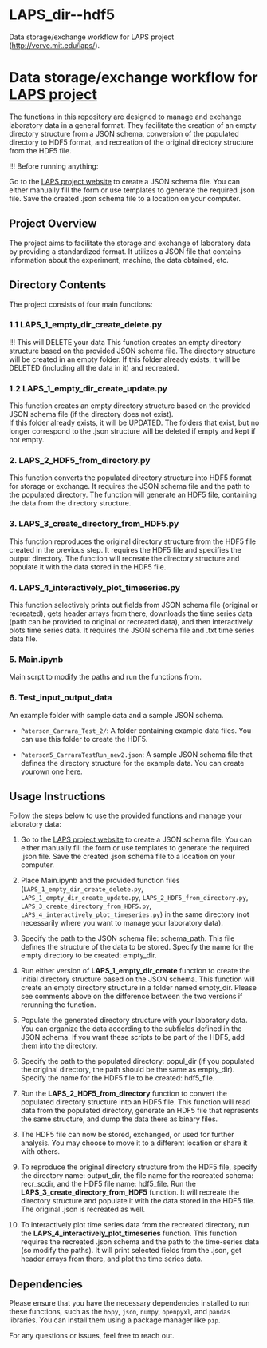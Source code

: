 # LAPS_dir--hdf5
Data storage/exchange workflow for LAPS project (http://verve.mit.edu/laps/).

# Data storage/exchange workflow for [LAPS project](http://verve.mit.edu/laps/)

The functions in this repository are designed to manage and exchange laboratory data in a general format. 
They facilitate the creation of an empty directory structure from a JSON schema, 
conversion of the populated directory to HDF5 format, and recreation of the original directory structure from the HDF5 file.

!!! Before running anything:

Go to the [LAPS project website](http://verve.mit.edu/laps/templates.html) to create a JSON schema file. 
You can either manually fill the form or use templates to generate the required .json file.
Save the created .json schema file to a location on your computer.

## Project Overview

The project aims to facilitate the storage and exchange of laboratory data by providing a standardized format. 
It utilizes a JSON file that contains information about the experiment, machine, the data obtained, etc. 

## Directory Contents
The project consists of four main functions:

### 1.1 **LAPS_1_empty_dir_create_delete.py** 
!!! This will DELETE your data
   This function creates an empty directory structure based on the provided JSON schema file. 
   The directory structure will be created in an empty folder. 
   If this folder already exists, it will be DELETED (including all the data in it) and recreated.
   
### 1.2 **LAPS_1_empty_dir_create_update.py** 
   This function creates an empty directory structure based on the provided JSON 
   schema file (if the directory does not exist).  
   If this folder already exists, it will be UPDATED. The folders that exist, but no longer correspond to the .json structure
   will be deleted if empty and kept if not empty.

### 2. **LAPS_2_HDF5_from_directory.py** 
   This function converts the populated directory structure into HDF5 format for storage or exchange. 
   It requires the JSON schema file and the path to the populated directory. 
   The function will generate an HDF5 file, containing the data from the directory structure.

### 3. **LAPS_3_create_directory_from_HDF5.py** 
   This function reproduces the original directory structure from the HDF5 file created in the previous step. 
   It requires the HDF5 file and specifies the output directory. 
   The function will recreate the directory structure and populate it with the data stored in the HDF5 file.

### 4. **LAPS_4_interactively_plot_timeseries.py** 
   This function selectively prints out fields from JSON schema file (original or recreated), 
   gets header arrays from there, downloads the time series data (path can be provided to original or recreated data), 
   and then interactively plots time series data.
   It requires the JSON schema file and .txt time series data file. 

### 5. **Main.ipynb** 
   Main scrpt to modify the paths and run the functions from.

### 6. **Test_input_output_data**
   An example folder with sample data and a sample JSON schema.

- `Paterson_Carrara_Test_2/`: A folder containing example data files. You can use this folder to create the HDF5.

- `Paterson5_CarraraTestRun_new2.json`: A sample JSON schema file that defines the directory structure for the example data. You can create yourown one [here](http://verve.mit.edu/laps/templates.html).

## Usage Instructions

Follow the steps below to use the provided functions and manage your laboratory data:

1. Go to the [LAPS project website](http://verve.mit.edu/laps/templates.html) to create a JSON schema file. 
   You can either manually fill the form or use templates to generate the required .json file.
   Save the created .json schema file to a location on your computer.

2. Place Main.ipynb and the provided function files (`LAPS_1_empty_dir_create_delete.py`, `LAPS_1_empty_dir_create_update.py`, `LAPS_2_HDF5_from_directory.py`, `LAPS_3_create_directory_from_HDF5.py`, `LAPS_4_interactively_plot_timeseries.py`) 
   in the same directory (not necessarily where you want to manage your laboratory data).

3. Specify the path to the JSON schema file: schema_path. 
   This file defines the structure of the data to be stored. Specify the name for the empty directory to be created: empty_dir.
   
4. Run either version of **LAPS_1_empty_dir_create** function to create the initial directory structure based on the JSON schema. 
   This function will create an empty directory structure in a folder named empty_dir. 
   Please see comments above on the difference between the two versions if rerunning the function.

5. Populate the generated directory structure with your laboratory data. 
   You can organize the data according to the subfields defined in the JSON schema.
   If you want these scripts to be part of the HDF5, add them into the directory.

7. Specify the path to the populated directory: popul_dir (if you populated the original directory, the path should be the same as empty_dir).
   Specify the name for the HDF5 file to be created: hdf5_file.

8. Run the **LAPS_2_HDF5_from_directory** function to convert the populated directory structure into an HDF5 file. 
   This function will read data from the populated directory, generate an HDF5 file that represents the same structure, and dump the data there as binary files.

9. The HDF5 file can now be stored, exchanged, or used for further analysis. 
   You may choose to move it to a different location or share it with others.

10. To reproduce the original directory structure from the HDF5 file, specify the directory name: output_dir, 
   the file name for the recreated schema: recr_scdir, and the HDF5 file name: hdf5_file.
   Run the **LAPS_3_create_directory_from_HDF5** function. It will recreate the directory structure 
   and populate it with the data stored in the HDF5 file. The original .json is recreated as well.

11. To interactively plot time series data from the recreated directory, 
    run the **LAPS_4_interactively_plot_timeseries** function. 
    This function requires the recreated .json schema and the path to the time-series data (so modify the paths). 
    It will print selected fields from the .json, get header arrays from there, and plot the time series data.

## Dependencies

Please ensure that you have the necessary dependencies installed to run these functions, 
such as the `h5py`, `json`, `numpy`, `openpyxl`, and `pandas` libraries. 
You can install them using a package manager like `pip`.

For any questions or issues, feel free to reach out. 
